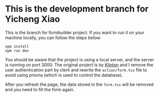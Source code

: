 # This is the development branch for Yicheng Xiao

This is the branch for formbuilder project. If you want to run it on your machine locally, you can follow the steps below:

```
npm install
npm run dev
```

You should be aware that the project is using a local server, and the server is running on port 3000. The original project is by [Klinton](https://github.com/Kliton/yt_pageform/) and I remove the user authentication part by clerk and rewrite the `action/form.tsx` file to avoid using prisma (which is used to control the database).

After you refresh the page, the data stored in the `form.tsx` will be removed and you need to fill the form again.